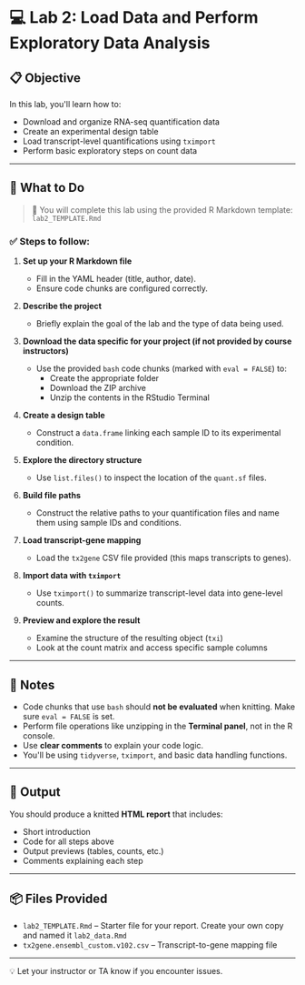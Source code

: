 # 💻  Lab 2: Load Data and Perform Exploratory Data Analysis

## 📋 Objective

In this lab, you'll learn how to:

- Download and organize RNA-seq quantification data
- Create an experimental design table
- Load transcript-level quantifications using `tximport`
- Perform basic exploratory steps on count data

---

## 📂 What to Do

> 🧠 You will complete this lab using the provided R Markdown template: `lab2_TEMPLATE.Rmd`

### ✅ Steps to follow:

1. **Set up your R Markdown file**
   - Fill in the YAML header (title, author, date).
   - Ensure code chunks are configured correctly.

2. **Describe the project**
   - Briefly explain the goal of the lab and the type of data being used.

3. **Download the data specific for your project (if not provided by course instructors)**
   - Use the provided `bash` code chunks (marked with `eval = FALSE`) to:
     - Create the appropriate folder
     - Download the ZIP archive
     - Unzip the contents in the RStudio Terminal

4. **Create a design table**
   - Construct a `data.frame` linking each sample ID to its experimental condition.

5. **Explore the directory structure**
   - Use `list.files()` to inspect the location of the `quant.sf` files.

6. **Build file paths**
   - Construct the relative paths to your quantification files and name them using sample IDs and conditions.

7. **Load transcript-gene mapping**
   - Load the `tx2gene` CSV file provided (this maps transcripts to genes).

8. **Import data with `tximport`**
   - Use `tximport()` to summarize transcript-level data into gene-level counts.

9. **Preview and explore the result**
   - Examine the structure of the resulting object (`txi`)
   - Look at the count matrix and access specific sample columns

---

## 📝 Notes

- Code chunks that use `bash` should **not be evaluated** when knitting. Make sure `eval = FALSE` is set.
- Perform file operations like unzipping in the **Terminal panel**, not in the R console.
- Use **clear comments** to explain your code logic.
- You'll be using `tidyverse`, `tximport`, and basic data handling functions.

---

## 🚀 Output

You should produce a knitted **HTML report** that includes:

- Short introduction
- Code for all steps above
- Output previews (tables, counts, etc.)
- Comments explaining each step

---

## 📦 Files Provided

- `lab2_TEMPLATE.Rmd` – Starter file for your report. Create your own copy and named it `lab2_data.Rmd`
- `tx2gene.ensembl_custom.v102.csv` – Transcript-to-gene mapping file

---

💡 Let your instructor or TA know if you encounter issues.
